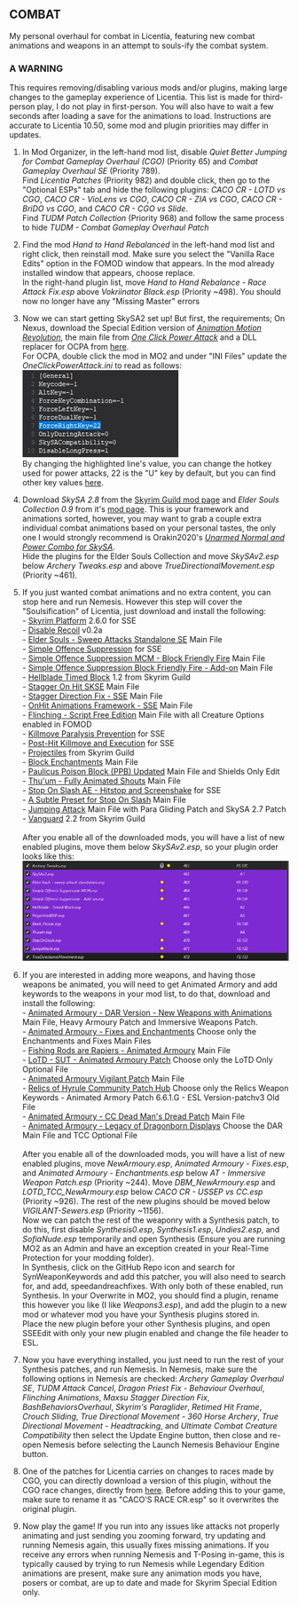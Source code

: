 ## COMBAT
My personal overhaul for combat in Licentia, featuring new combat animations and weapons in an attempt to souls-ify the combat system.

### A WARNING
This requires removing/disabling various mods and/or plugins, making large changes to the gameplay experience of Licentia. This list is made for third-person play, I do not play in first-person. You will also have to wait a few seconds after loading a save for the animations to load. Instructions are accurate to Licentia 10.50, some mod and plugin priorities may differ in updates.

1. In Mod Organizer, in the left-hand mod list, disable *Quiet Better Jumping for Combat Gameplay Overhaul (CGO)* (Priority 65) and *Combat Gameplay Overhaul SE* (Priority 789). <br> Find *Licentia Patches* (Priority 982) and double click, then go to the "Optional ESPs" tab and hide the following plugins: *CACO CR - LOTD vs CGO*, *CACO CR - VioLens vs CGO*, *CACO CR - ZIA vs CGO*, *CACO CR - BriDO vs CGO*, and *CACO CR - CGO vs Slide*. <br> Find *TUDM Patch Collection* (Priority 968) and follow the same process to hide *TUDM - Combat Gameplay Overhaul Patch*

2. Find the mod *Hand to Hand Rebalanced* in the left-hand mod list and right click, then reinstall mod. Make sure you select the "Vanilla Race Edits" option in the FOMOD window that appears. In the mod already installed window that appears, choose replace. <br> In the right-hand plugin list, move *Hand to Hand Rebalance - Race Attack Fix.esp* above *Vokriinator Black.esp* (Priority ~498). You should now no longer have any "Missing Master" errors

3. Now we can start getting SkySA2 set up! But first, the requirements; On Nexus, download the Special Edition version of [*Animation Motion Revolution*](https://www.nexusmods.com/skyrimspecialedition/mods/50258), the main file from [*One Click Power Attack*](https://www.nexusmods.com/skyrimspecialedition/mods/60878) and a DLL replacer for OCPA from [here](https://mega.nz/file/500kgB7T#vgj0I6B5rS2ViX-dkdK75_oM56NMqZVv_2f9LNQcRPw). <br> For OCPA, double click the mod in MO2 and under "INI Files" update the *OneClickPowerAttack.ini* to read as follows: <br> ![OCPA INI](https://github.com/SamsyTheUnicorn/samsytheunicorn.github.io/blob/main/combat-ocpa.png?raw=true) <br> By changing the highlighted line's value, you can change the hotkey used for power attacks, 22 is the "U" key by default, but you can find other key values [here](https://www.creationkit.com/index.php?title=Input_Script).

4. Download *SkySA 2.8* from the [Skyrim Guild mod page](https://www.skyrim-guild.com/distars-mods/skysa-2) and *Elder Souls Collection 0.9* from it's [mod page](https://www.skyrim-guild.com/elder-souls-v0-9). This is your framework and animations sorted, however, you may want to grab a couple extra individual combat animations based on your personal tastes, the only one I would strongly recommend is Orakin2020's [*Unarmed Normal and Power Combo for SkySA*](https://www.nexusmods.com/skyrimspecialedition/mods/51193). <br> Hide the plugins for the Elder Souls Collection and move *SkySAv2.esp* below *Archery Tweaks.esp* and above *TrueDirectionalMovement.esp* (Priority ~461).

5. If you just wanted combat animations and no extra content, you can stop here and run Nemesis. However this step will cover the "Soulsification" of Licentia, just download and install the following: <br> - [Skyrim Platform](https://www.nexusmods.com/skyrimspecialedition/mods/54909) 2.6.0 for SSE <br> - [Disable Recoil](https://www.nexusmods.com/skyrimspecialedition/mods/57428) v0.2a <br> - [Elder Souls - Sweep Attacks Standalone SE](https://www.nexusmods.com/skyrimspecialedition/mods/47395) Main File <br> - [Simple Offence Suppression](https://www.nexusmods.com/skyrimspecialedition/mods/41764) for SSE <br> - [Simple Offence Suppression MCM - Block Friendly Fire](https://www.nexusmods.com/skyrimspecialedition/mods/41774) Main File <br> - [Simple Offence Suppression Block Friendly Fire - Add-on](https://www.nexusmods.com/skyrimspecialedition/mods/57700) Main File <br> - [Hellblade Timed Block](https://www.skyrim-guild.com/distars-mods/hellblade-timed-block) 1.2 from Skyrim Guild <br> - [Stagger On Hit SKSE](https://www.nexusmods.com/skyrimspecialedition/mods/52498) Main File <br> - [Stagger Direction Fix - SSE](https://www.nexusmods.com/skyrimspecialedition/mods/43339) Main File <br> - [OnHit Animations Framework - SSE](https://www.nexusmods.com/skyrimspecialedition/mods/42574) Main File <br> - [Flinching - Script Free Edition](https://www.nexusmods.com/skyrimspecialedition/mods/42550) Main File with all Creature Options enabled in FOMOD <br> - [Killmove Paralysis Prevention](https://www.nexusmods.com/skyrimspecialedition/mods/65312) for SSE <br> - [Post-Hit Killmove and Execution](https://www.nexusmods.com/skyrimspecialedition/mods/65117) for SSE <br> - [Projectiles](https://www.skyrim-guild.com/distars-mods/projectiles) from Skyrim Guild <br> - [Block Enchantments](https://www.nexusmods.com/skyrimspecialedition/mods/60833) Main File <br> - [Paulicus Poison Block (PPB) Updated](https://www.nexusmods.com/skyrimspecialedition/mods/51046) Main File and Shields Only Edit <br> - [Thu'um - Fully Animated Shouts](https://www.nexusmods.com/skyrimspecialedition/mods/50559) Main File <br> - [Stop On Slash AE - Hitstop and Screenshake](https://www.nexusmods.com/skyrimspecialedition/mods/66155) for SSE <br> - [A Subtle Preset for Stop On Slash](https://www.nexusmods.com/skyrimspecialedition/mods/61471) Main File <br> - [Jumping Attack](https://www.nexusmods.com/skyrimspecialedition/mods/68043) Main File with Para Gliding Patch and SkySA 2.7 Patch <br> - [Vanguard](https://www.skyrim-guild.com/adris-projects/vanguard) 2.2 from Skyrim Guild <br> <br> After you enable all of the downloaded mods, you will have a list of new enabled plugins, move them below *SkySAv2.esp*, so your plugin order looks like this: <br> ![Combat Overhaul Plugins](https://github.com/SamsyTheUnicorn/samsytheunicorn.github.io/blob/main/combat-plugins.png?raw=true)

6. If you are interested in adding more weapons, and having those weapons be animated, you will need to get Animated Armory and add keywords to the weapons in your mod list, to do that, download and install the following: <br> - [Animated Armoury - DAR Version - New Weapons with Animations](https://www.nexusmods.com/skyrimspecialedition/mods/35978) Main File, Heavy Armoury Patch and Immersive Weapons Patch. <br> - [Animated Armoury - Fixes and Enchantments](https://www.nexusmods.com/skyrimspecialedition/mods/47213) Choose only the Enchantments and Fixes Main Files <br> - [Fishing Rods are Rapiers - Animated Armoury](https://www.nexusmods.com/skyrimspecialedition/mods/58924) Main File <br> - [LoTD - SUT - Animated Armoury Patch](https://www.nexusmods.com/skyrimspecialedition/mods/42603) Choose only the LoTD Only Optional File <br> - [Animated Armoury Vigilant Patch](https://www.nexusmods.com/skyrimspecialedition/mods/22964) Main File <br> - [Relics of Hyrule Community Patch Hub](https://www.nexusmods.com/skyrimspecialedition/mods/31935) Choose only the Relics Weapon Keywords - Animated Armory Patch 6.6.1.G - ESL Version-patchv3 Old File <br> - [Animated Armoury - CC Dead Man's Dread Patch](https://www.nexusmods.com/skyrimspecialedition/mods/30502) Main File <br> - [Animated Armoury - Legacy of Dragonborn Displays](https://www.nexusmods.com/skyrimspecialedition/mods/38813) Choose the DAR Main File and TCC Optional File <br> <br> After you enable all of the downloaded mods, you will have a list of new enabled plugins, move *NewArmoury.esp*, *Animated Armoury - Fixes.esp*, and *Animated Armoury - Enchantments.esp* below *AT - Immersive Weapon Patch.esp* (Priority ~244). Move *DBM_NewArmoury.esp* and *LOTD_TCC_NewArmoury.esp* below *CACO CR - USSEP vs CC.esp* (Priority ~926). The rest of the new plugins should be moved below *VIGILANT-Sewers.esp* (Priority ~1156). <br> Now we can patch the rest of the weaponry with a Synthesis patch, to do this, first disable *Synthesis0.esp*, *Synthesis1.esp*, *Undies2.esp*, and *SofiaNude.esp* temporarily and open Synthesis (Ensure you are running MO2 as an Admin and have an exception created in your Real-Time Protection for your modding folder). <br> In Synthesis, click on the GitHub Repo icon and search for SynWeaponKeywords and add this patcher, you will also need to search for, and add, speedandreachfixes. With only both of these enabled, run Synthesis. In your Overwrite in MO2, you should find a plugin, rename this however you like (I like *Weapons3.esp*), and add the plugin to a new mod or whatever mod you have your Synthesis plugins stored in. <br> Place the new plugin before your other Synthesis plugins, and open SSEEdit with only your new plugin enabled and change the file header to ESL.

7. Now you have everything installed, you just need to run the rest of your Synthesis patches, and run Nemesis. In Nemesis, make sure the following options in Nemesis are checked: *Archery Gameplay Overhaul SE*, *TUDM Attack Cancel*, *Dragon Priest Fix - Behaviour Overhaul*, *Flinching Animations*, *Maxsu Stagger Direction Fix*, *BashBehaviorsOverhaul*, *Skyrim's Paraglider*, *Retimed Hit Frame*, *Crouch Sliding*, *True Directional Movement - 360 Horse Archery*, *True Directional Movement - Headtracking*, and *Ultimate Combat Creature Compatibility* then select the Update Engine button, then close and re-open Nemesis before selecting the Launch Nemesis Behaviour Engine button.

8. One of the patches for Licentia carries on changes to races made by CGO, you can directly download a version of this plugin, without the CGO race changes, directly from [here](https://cdn.discordapp.com/attachments/923586633238986874/971134861618315324/CACOS_RACE_CR.esp). Before adding this to your game, make sure to rename it as "CACO'S RACE CR.esp" so it overwrites the original plugin.

9. Now play the game! If you run into any issues like attacks not properly animating and just sending you zooming forward, try updating and running Nemesis again, this usually fixes missing animations. If you receive any errors when running Nemesis and T-Posing in-game, this is typically caused by trying to run Nemesis while Legendary Edition animations are present, make sure any animation mods you have, posers or combat, are up to date and made for Skyrim Special Edition only.

